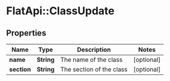 # FlatApi::ClassUpdate

## Properties
Name | Type | Description | Notes
------------ | ------------- | ------------- | -------------
**name** | **String** | The name of the class | [optional] 
**section** | **String** | The section of the class | [optional] 


